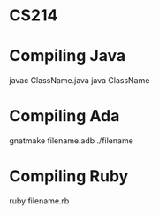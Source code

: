 # CS214

# Compiling Java

javac ClassName.java
java ClassName

# Compiling Ada

gnatmake filename.adb
./filename

# Compiling Ruby

ruby filename.rb